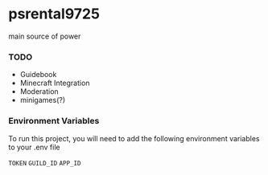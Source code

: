 # psrental9725

main source of power

### TODO

- Guidebook
- Minecraft Integration
- Moderation
- minigames(?)

### Environment Variables

To run this project, you will need to add the following environment variables to your .env file

`TOKEN`
`GUILD_ID`
`APP_ID`
